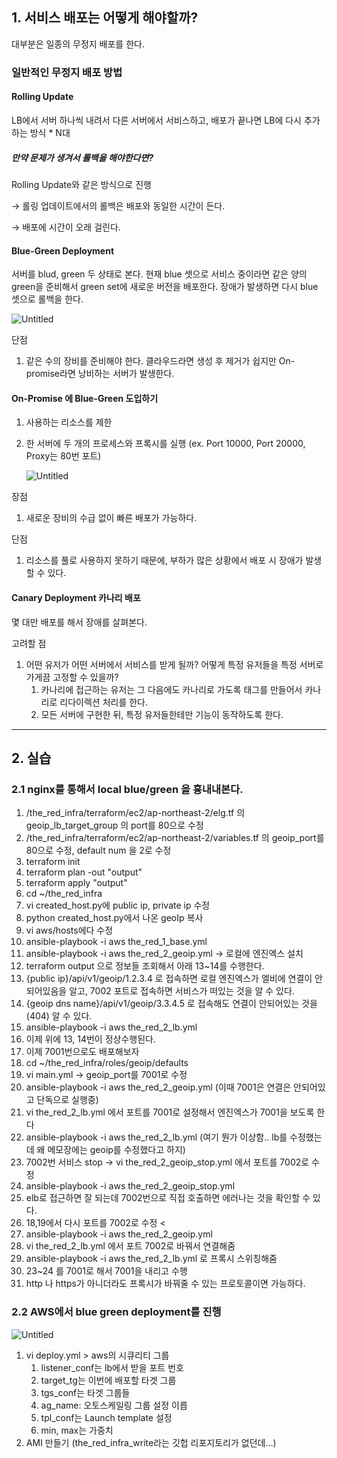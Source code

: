 ## 1. 서비스 배포는 어떻게 해야할까?

대부분은 일종의 무정지 배포를 한다.

### 일반적인 무정지 배포 방법

#### Rolling Update

LB에서 서버 하나씩 내려서 다른 서버에서 서비스하고, 배포가 끝나면 LB에 다시 추가하는 방식 * N대 

##### 만약 문제가 생겨서 롤백을 해야한다면? 

Rolling Update와 같은 방식으로 진행 

→ 롤링 업데이트에서의 롤백은 배포와 동일한 시간이 든다.

→ 배포에 시간이 오래 걸린다.

#### Blue-Green Deployment

서버를 blud, green 두 상태로 본다. 현재 blue 셋으로 서비스 중이라면 같은 양의 green을 준비해서 green set에 새로운 버전을 배포한다. 장애가 발생하면 다시 blue 셋으로 롤백을 한다.

![Untitled](https://s3-us-west-2.amazonaws.com/secure.notion-static.com/56c4a869-a274-4a26-91b0-f5be1e54f119/Untitled.png)

단점

1. 같은 수의 장비를 준비해야 한다. 클라우드라면 생성 후 제거가 쉽지만 On-promise라면 낭비하는 서버가 발생한다.

#### On-Promise 에 Blue-Green 도입하기 

1. 사용하는 리소스를 제한 
2. 한 서버에 두 개의 프로세스와 프록시를 실행 (ex. Port 10000, Port 20000, Proxy는 80번 포트)
    
    ![Untitled](https://s3-us-west-2.amazonaws.com/secure.notion-static.com/9b7c7894-ead5-41cf-ad56-c94f04903b0f/Untitled.png)
    

장점

1. 새로운 장비의 수급 없이 빠른 배포가 가능하다.

단점

1. 리소스를 풀로 사용하지 못하기 때문에, 부하가 많은 상황에서 배포 시 장애가 발생할 수 있다.

#### Canary Deployment 카나리 배포 

몇 대만 배포를 해서 장애를 살펴본다.

고려할 점

1. 어떤 유저가 어떤 서버에서 서비스를 받게 될까? 어떻게 특정 유저들을 특정 서버로 가게끔 고정할 수 있을까?
    1. 카나리에 접근하는 유저는 그 다음에도 카나리로 가도록 태그를 만들어서 카나리로 리다이렉션 처리를 한다.
    2. 모든 서버에 구현한 뒤, 특정 유저들한테만 기능이 동작하도록 한다.

---

## 2. 실습

### 2.1 nginx를 통해서 local blue/green 을 흉내내본다.

1. /the_red_infra/terraform/ec2/ap-northeast-2/elg.tf 의 geoip_lb_target_group 의 port를 80으로 수정 
2. /the_red_infra/terraform/ec2/ap-northeast-2/variables.tf 의 geoip_port를 80으로 수정, default num 을 2로 수정 
3. terraform init
4. terraform plan -out "output"
5. terraform apply "output"
6. cd ~/the_red_infra
7. vi created_host.py에 public ip, private ip 수정
8. python created_host.py에서 나온 geoIp 복사
9. vi aws/hosts에다 수정
10. ansible-playbook -i aws the_red_1_base.yml
11. ansible-playbook -i aws the_red_2_geoip.yml → 로컬에 엔진엑스 설치 
12. terraform output 으로 정보들 조회해서 아래 13~14를 수행한다.
13. {public ip}/api/v1/geoip/1.2.3.4 로 접속하면 로컬 엔진엑스가 엘비에 연결이 안되어있음을 알고, 7002 포트로 접속하면 서비스가 떠있는 것을 알 수 있다.
14. {geoip dns name}/api/v1/geoip/3.3.4.5 로 접속해도 연결이 안되어있는 것을(404) 알 수 있다.
15. ansible-playbook -i aws the_red_2_lb.yml
16. 이제 위에 13, 14번이 정상수행된다.
17. 이제 7001번으로도 배포해보자
18. cd ~/the_red_infra/roles/geoip/defaults 
19. vi main.yml → geoip_port를 7001로 수정 
20. ansible-playbook -i aws the_red_2_geoip.yml (이때 7001은 연결은 안되어있고 단독으로 실행중)
21. vi the_red_2_lb.yml 에서 포트를 7001로 설정해서 엔진엑스가 7001을 보도록 한다
22. ansible-playbook -i aws the_red_2_lb.yml (여기 뭔가 이상함.. lb를 수정했는데 왜 메모장에는 geoip를 수정했다고 하지)
23. 7002번 서비스 stop → vi the_red_2_geoip_stop.yml 에서 포트를 7002로 수정
24. ansible-playbook -i aws the_red_2_geoip_stop.yml
25. elb로 접근하면 잘 되는데 7002번으로 직접 호출하면 에러나는 것을 확인할 수 있다.
26. 18,19에서 다시 포트를 7002로 수정 <
27. ansible-playbook -i aws the_red_2_geoip.yml
28. vi the_red_2_lb.yml 에서 포트 7002로 바꿔서 연결해줌 
29. ansible-playbook -i aws the_red_2_lb.yml 로 프록시 스위칭해줌 
30. 23~24 를 7001로 해서 7001을 내리고 수행
31. http 나 https가 아니더라도 프록시가 바꿔줄 수 있는 프로토콜이면 가능하다. 

### 2.2 AWS에서 blue green deployment를 진행

![Untitled](https://s3-us-west-2.amazonaws.com/secure.notion-static.com/c2202c9b-3ffd-4f97-8b5a-fcfee6834cb0/Untitled.png)

1. vi deploy.yml > aws의 시큐리티 그룹 
    1. listener_conf는 lb에서 받을 포트 번호 
    2. target_tg는 이번에 배포할 타겟 그룹 
    3. tgs_conf는 타겟 그룹들
    4. ag_name: 오토스케일링 그룹 설정 이릅 
    5. tpl_conf는 Launch template 설정
    6. min, max는 가중치 
2. AMI 만들기 (the_red_infra_write라는 깃헙 리포지토리가 없던데...)
